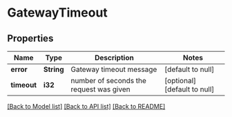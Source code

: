 # GatewayTimeout

## Properties
Name | Type | Description | Notes
------------ | ------------- | ------------- | -------------
**error** | **String** | Gateway timeout message | [default to null]
**timeout** | **i32** | number of seconds the request was given | [optional] [default to null]

[[Back to Model list]](../README.md#documentation-for-models) [[Back to API list]](../README.md#documentation-for-api-endpoints) [[Back to README]](../README.md)


